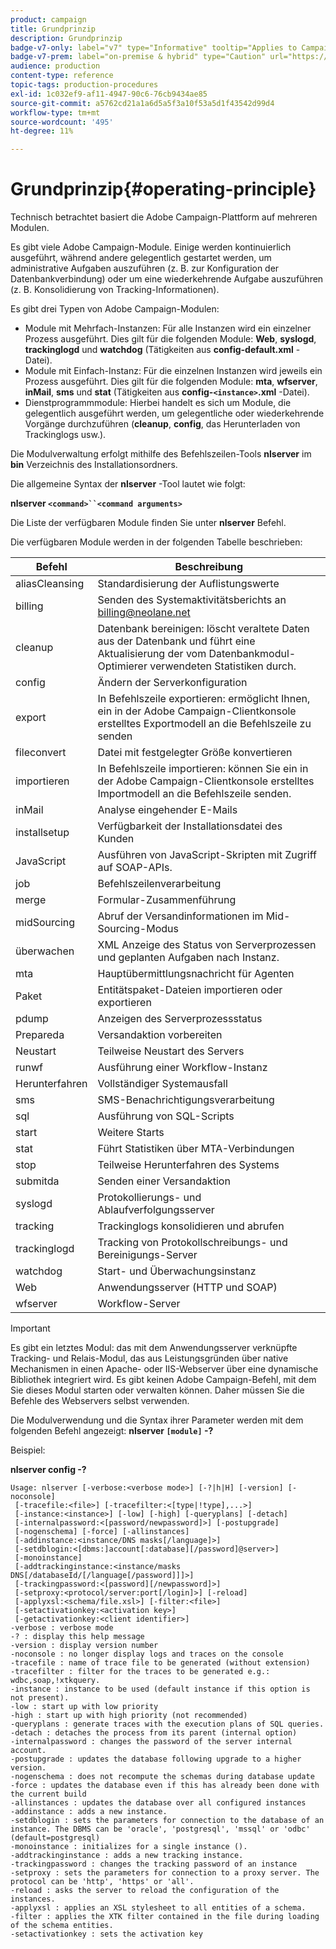 ```yaml
---
product: campaign
title: Grundprinzip
description: Grundprinzip
badge-v7-only: label="v7" type="Informative" tooltip="Applies to Campaign Classic v7 only"
badge-v7-prem: label="on-premise & hybrid" type="Caution" url="https://experienceleague.adobe.com/docs/campaign-classic/using/installing-campaign-classic/architecture-and-hosting-models/hosting-models-lp/hosting-models.html?lang=en" tooltip="Applies to on-premise and hybrid deployments only"
audience: production
content-type: reference
topic-tags: production-procedures
exl-id: 1c032ef9-af11-4947-90c6-76cb9434ae85
source-git-commit: a5762cd21a1a6d5a5f3a10f53a5d1f43542d99d4
workflow-type: tm+mt
source-wordcount: '495'
ht-degree: 11%

---
```


# Grundprinzip{#operating-principle}



Technisch betrachtet basiert die Adobe Campaign-Plattform auf mehreren Modulen.

Es gibt viele Adobe Campaign-Module. Einige werden kontinuierlich ausgeführt, während andere gelegentlich gestartet werden, um administrative Aufgaben auszuführen (z. B. zur Konfiguration der Datenbankverbindung) oder um eine wiederkehrende Aufgabe auszuführen (z. B. Konsolidierung von Tracking-Informationen).

Es gibt drei Typen von Adobe Campaign-Modulen:

* Module mit Mehrfach-Instanzen: Für alle Instanzen wird ein einzelner Prozess ausgeführt. Dies gilt für die folgenden Module: **Web**, **syslogd**, **trackinglogd** und **watchdog** (Tätigkeiten aus **config-default.xml** -Datei).
* Module mit Einfach-Instanz: Für die einzelnen Instanzen wird jeweils ein Prozess ausgeführt. Dies gilt für die folgenden Module: **mta**, **wfserver**, **inMail**, **sms** und **stat** (Tätigkeiten aus **config-`<instance>`.xml** -Datei).
* Dienstprogrammmodule: Hierbei handelt es sich um Module, die gelegentlich ausgeführt werden, um gelegentliche oder wiederkehrende Vorgänge durchzuführen (**cleanup**, **config**, das Herunterladen von Trackinglogs usw.).

Die Modulverwaltung erfolgt mithilfe des Befehlszeilen-Tools **nlserver** im **bin** Verzeichnis des Installationsordners.

Die allgemeine Syntax der **nlserver** -Tool lautet wie folgt:

**nlserver `<command>``<command arguments>`**

Die Liste der verfügbaren Module finden Sie unter **nlserver** Befehl.

Die verfügbaren Module werden in der folgenden Tabelle beschrieben:

| Befehl | Beschreibung |
|---|---|
| aliasCleansing | Standardisierung der Auflistungswerte |
| billing | Senden des Systemaktivitätsberichts an billing@neolane.net |
| cleanup | Datenbank bereinigen: löscht veraltete Daten aus der Datenbank und führt eine Aktualisierung der vom Datenbankmodul-Optimierer verwendeten Statistiken durch. |
| config | Ändern der Serverkonfiguration |
| export | In Befehlszeile exportieren: ermöglicht Ihnen, ein in der Adobe Campaign-Clientkonsole erstelltes Exportmodell an die Befehlszeile zu senden |
| fileconvert | Datei mit festgelegter Größe konvertieren |
| importieren | In Befehlszeile importieren: können Sie ein in der Adobe Campaign-Clientkonsole erstelltes Importmodell an die Befehlszeile senden. |
| inMail | Analyse eingehender E-Mails |
| installsetup | Verfügbarkeit der Installationsdatei des Kunden |
| JavaScript | Ausführen von JavaScript-Skripten mit Zugriff auf SOAP-APIs. |
| job | Befehlszeilenverarbeitung |
| merge | Formular-Zusammenführung |
| midSourcing | Abruf der Versandinformationen im Mid-Sourcing-Modus |
| überwachen | XML Anzeige des Status von Serverprozessen und geplanten Aufgaben nach Instanz. |
| mta | Hauptübermittlungsnachricht für Agenten |
| Paket | Entitätspaket-Dateien importieren oder exportieren |
| pdump | Anzeigen des Serverprozessstatus |
| Prepareda | Versandaktion vorbereiten |
| Neustart | Teilweise Neustart des Servers |
| runwf | Ausführung einer Workflow-Instanz |
| Herunterfahren | Vollständiger Systemausfall |
| sms | SMS-Benachrichtigungsverarbeitung |
| sql | Ausführung von SQL-Scripts |
| start | Weitere Starts |
| stat | Führt Statistiken über MTA-Verbindungen |
| stop | Teilweise Herunterfahren des Systems |
| submitda | Senden einer Versandaktion |
| syslogd | Protokollierungs- und Ablaufverfolgungsserver |
| tracking | Trackinglogs konsolidieren und abrufen |
| trackinglogd | Tracking von Protokollschreibungs- und Bereinigungs-Server |
| watchdog | Start- und Überwachungsinstanz |
| Web | Anwendungsserver (HTTP und SOAP) |
| wfserver | Workflow-Server |

>[!IMPORTANT]
>
>Es gibt ein letztes Modul: das mit dem Anwendungsserver verknüpfte Tracking- und Relais-Modul, das aus Leistungsgründen über native Mechanismen in einen Apache- oder IIS-Webserver über eine dynamische Bibliothek integriert wird. Es gibt keinen Adobe Campaign-Befehl, mit dem Sie dieses Modul starten oder verwalten können. Daher müssen Sie die Befehle des Webservers selbst verwenden.

Die Modulverwendung und die Syntax ihrer Parameter werden mit dem folgenden Befehl angezeigt: **nlserver `[module]` -?**

Beispiel:

**nlserver config -?**

```
Usage: nlserver [-verbose:<verbose mode>] [-?|h|H] [-version] [-noconsole]
 [-tracefile:<file>] [-tracefilter:<[type|!type],...>]
 [-instance:<instance>] [-low] [-high] [-queryplans] [-detach]
 [-internalpassword:<[password/newpassword]>] [-postupgrade]
 [-nogenschema] [-force] [-allinstances]
 [-addinstance:<instance/DNS masks[/language]>]
 [-setdblogin:<[dbms:]account[:database][/password]@server>]
 [-monoinstance]
 [-addtrackinginstance:<instance/masks DNS[/databaseId/[/language[/password]]]>]
 [-trackingpassword:<[password][/newpassword]>]
 [-setproxy:<protocol/server:port[/login]>] [-reload]
 [-applyxsl:<schema/file.xsl>] [-filter:<file>]
 [-setactivationkey:<activation key>]
 [-getactivationkey:<client identifier>]
-verbose : verbose mode
-? : display this help message
-version : display version number
-noconsole : no longer display logs and traces on the console
-tracefile : name of trace file to be generated (without extension)
-tracefilter : filter for the traces to be generated e.g.: wdbc,soap,!xtkquery.
-instance : instance to be used (default instance if this option is not present).
-low : start up with low priority
-high : start up with high priority (not recommended)
-queryplans : generate traces with the execution plans of SQL queries.
-detach : detaches the process from its parent (internal option)
-internalpassword : changes the password of the server internal account.
-postupgrade : updates the database following upgrade to a higher version. 
-nogenschema : does not recompute the schemas during database update
-force : updates the database even if this has already been done with the current build 
-allinstances : updates the database over all configured instances
-addinstance : adds a new instance.
-setdblogin : sets the parameters for connection to the database of an instance. The DBMS can be 'oracle', 'postgresql', 'mssql' or 'odbc' (default=postgresql)
-monoinstance : initializes for a single instance ().
-addtrackinginstance : adds a new tracking instance.
-trackingpassword : changes the tracking password of an instance
-setproxy : sets the parameters for connection to a proxy server. The protocol can be 'http', 'https' or 'all'.
-reload : asks the server to reload the configuration of the instances. 
-applyxsl : applies an XSL stylesheet to all entities of a schema. 
-filter : applies the XTK filter contained in the file during loading of the schema entities.
-setactivationkey : sets the activation key
```
